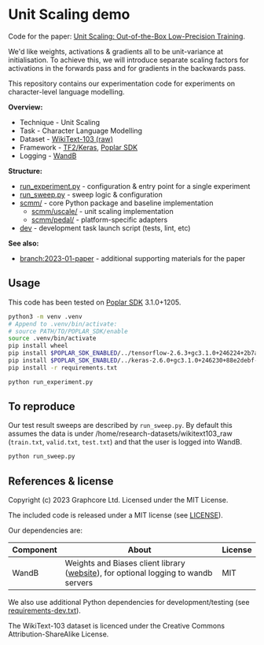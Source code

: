 # Unit Scaling demo

Code for the paper: [Unit Scaling: Out-of-the-Box Low-Precision Training](https://arxiv.org/abs/2303.11257).

We'd like weights, activations & gradients all to be unit-variance at initialisation. To achieve this, we will introduce separate scaling factors for activations in the forwards pass and for gradients in the backwards pass.

This repository contains our experimentation code for experiments on character-level language modelling.

**Overview:**
 - Technique - Unit Scaling
 - Task - Character Language Modelling
 - Dataset - [WikiText-103 (raw)](https://www.salesforce.com/products/einstein/ai-research/the-wikitext-dependency-language-modeling-dataset/)
 - Framework - [TF2/Keras](https://www.tensorflow.org/), [Poplar SDK](https://www.graphcore.ai/products/poplar)
 - Logging - [WandB](https://wandb.ai)

**Structure:**
 - [run_experiment.py](run_experiment.py) - configuration & entry point for a single experiment
 - [run_sweep.py](run_sweep.py) - sweep logic & configuration
 - [scmm/](scmm) - core Python package and baseline implementation
   - [scmm/uscale/](scmm/uscale) - unit scaling implementation
   - [scmm/pedal/](scmm/pedal) - platform-specific adapters
 - [dev](dev) - development task launch script (tests, lint, etc)

**See also:**
 - [branch:2023-01-paper](https://github.com/graphcore-research/unit-scaling-demo/tree/2023-01-paper) - additional supporting materials for the paper

## Usage

This code has been tested on [Poplar SDK](https://www.graphcore.ai/downloads) 3.1.0+1205.

```bash
python3 -m venv .venv
# Append to .venv/bin/activate:
# source PATH/TO/POPLAR_SDK/enable
source .venv/bin/activate
pip install wheel
pip install $POPLAR_SDK_ENABLED/../tensorflow-2.6.3+gc3.1.0+246224+2b7af067dae+amd_znver1-cp38-cp38-linux_x86_64.whl
pip install $POPLAR_SDK_ENABLED/../keras-2.6.0+gc3.1.0+246230+88e2debf-py2.py3-none-any.whl
pip install -r requirements.txt

python run_experiment.py
```

## To reproduce

Our test result sweeps are described by `run_sweep.py`. By default this assumes the data is under /home/research-datasets/wikitext103_raw (`train.txt`, `valid.txt`, `test.txt`) and that the user is logged into WandB.

```bash
python run_sweep.py
```

## References & license

Copyright (c) 2023 Graphcore Ltd. Licensed under the MIT License.

The included code is released under a MIT license (see [LICENSE](LICENSE)).

Our dependencies are:

| Component | About | License |
| --- | --- | --- |
| WandB | Weights and Biases client library ([website](https://wandb.ai/)), for optional logging to wandb servers | MIT |

We also use additional Python dependencies for development/testing (see [requirements-dev.txt](requirements-dev.txt)).

The WikiText-103 dataset is licenced under the Creative Commons Attribution-ShareAlike License.

